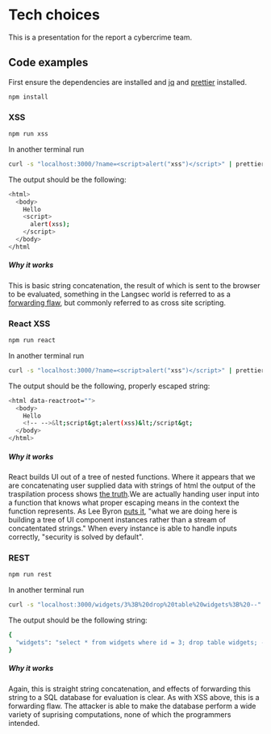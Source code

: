 # Tech choices

This is a presentation for the report a cybercrime team.

## Code examples

First ensure the dependencies are installed and [jq](https://stedolan.github.io/jq/download/) and	[prettier](https://prettier.io/) installed.

```
npm install
```
	
### XSS

```sh
npm run xss
```
In another terminal run

```sh
curl -s "localhost:3000/?name=<script>alert("xss")</script>" | prettier --stdin --parser=html
```
The output should be the following:
```sh
<html>
  <body>
    Hello
    <script>
      alert(xss);
    </script>
  </body>
</html
```
##### Why it works

This is basic string concatenation, the result of which is sent to the browser to be evaluated, something in the Langsec world is referred to as a [forwarding flaw](http://www.cs.ru.nl/~erikpoll/publications/2018_langsec.pdf), but commonly referred to as cross site scripting. 

### React XSS

```sh
npm run react
```
In another terminal run
```sh
curl -s "localhost:3000/?name=<script>alert("xss")</script>" | prettier --stdin --parser=html
```
The output should be the following, properly escaped string:
```sh
<html data-reactroot="">
  <body>
    Hello
    <!-- -->&lt;script&gt;alert(xss)&lt;/script&gt;
  </body>
</html>

```
##### Why it works

React builds UI out of a tree of nested functions. Where it appears that we are concatenating user supplied data with strings of html the output of the traspilation process shows [the truth](https://babeljs.io/en/repl#?browsers=&build=&builtIns=false&spec=false&loose=false&code_lz=MYewdgzgLgBASgUwIbFgXhgJwQRwK4CW2AFAOTYpSkCUAUKJLAN5YJgAmCmAKiAMpRMBMAHMYAXxgZs-IgjIVUAWnYgAtgHoIXAG5ca9cNBgIAHgAdsECFNaySpM5YTWDDY0nPnbTqxGJ0tJ7mAHQiCFBkGqQANDDEMnguUHFW5kYI1FIAfDBMtDAw7swwYEhqCBK2ickh-FwAnrQFrFB4mGCsEOmQCCFQDebypAAWUGoANjQh2hzELYXYHFy8AkKi84VbMAA8Y5PZC9u7AEYg7A3ZABIIExMgeWUV4jsaZxeHx7sa-xPZMUdqADCnRxIFgiEJgRoGxiABmAAMSOoQA&debug=false&forceAllTransforms=false&shippedProposals=false&circleciRepo=&evaluate=false&fileSize=false&timeTravel=false&sourceType=module&lineWrap=true&presets=es2015%2Creact%2Cstage-2&prettier=false&targets=&version=7.8.3&externalPlugins=).We are actually handing user input into a function that knows what proper escaping means in the context the function represents.
As Lee Byron [puts it](https://www.youtube.com/watch?v=NcAYsC_TKCA&feature=youtu.be&t=643), "what we are doing here is building a tree of UI component instances rather than a stream of concatentated strings." When every instance is able to handle inputs correctly, "security is solved by default".


### REST

```sh
npm run rest
```
In another terminal run
```sh
curl -s "localhost:3000/widgets/3%3B%20drop%20table%20widgets%3B%20--" | jq .
```
The output should be the following string:
```sh
{
  "widgets": "select * from widgets where id = 3; drop table widgets; --;"
}
```
##### Why it works

Again, this is straight string concatenation, and effects of forwarding this string to a SQL database for evaluation is clear. As with XSS above, this is a forwarding flaw. The attacker is able to make the database perform a wide variety of suprising computations, none of which the programmers intended.



